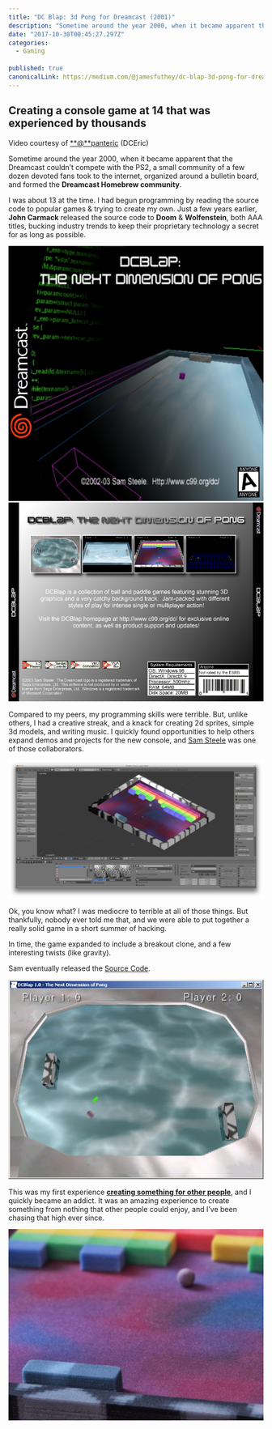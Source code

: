 ```yaml
---
title: "DC Blap: 3d Pong for Dreamcast (2001)"
description: "Sometime around the year 2000, when it became apparent that the Dreamcast couldn’t compete with the PS2, a small community of a few dozen devoted fans took to the internet, organized around a…"
date: "2017-10-30T00:45:27.297Z"
categories: 
  - Gaming

published: true
canonicalLink: https://medium.com/@jamesfuthey/dc-blap-3d-pong-for-dreamcast-2001-ecb4a31dca2a
---
```


## Creating a console game at 14 that was experienced by thousands

Video courtesy of [**@**panteric](https://medium.com/r/?url=https%3A%2F%2Ftwitter.com%2Fpanteric) (DCEric)

Sometime around the year 2000, when it became apparent that the Dreamcast couldn’t compete with the PS2, a small community of a few dozen devoted fans took to the internet, organized around a bulletin board, and formed the **Dreamcast Homebrew community**.

I was about 13 at the time. I had begun programming by reading the source code to popular games & trying to create my own. Just a few years earlier, **John Carmack** released the source code to **Doom** & **Wolfenstein**, both AAA titles, bucking industry trends to keep their proprietary technology a secret for as long as possible.

![](./asset-1.png)![We hand-created a limited-release of a few copies of the game for personal keepsakes, and community meetups.](./asset-2.png)

Compared to my peers, my programming skills were terrible. But, unlike others, I had a creative streak, and a knack for creating 2d sprites, simple 3d models, and writing music. I quickly found opportunities to help others expand demos and projects for the new console, and [Sam Steele](https://medium.com/r/?url=http%3A%2F%2Fwww.c99.org%2F) was one of those collaborators.

![](./asset-3.png)

Ok, you know what? I was mediocre to terrible at all of those things. But thankfully, nobody ever told me that, and we were able to put together a really solid game in a short summer of hacking.

In time, the game expanded to include a breakout clone, and a few interesting twists (like gravity).

Sam eventually released the [Source Code](https://medium.com/r/?url=https%3A%2F%2Fgithub.com%2Fc99koder%2FDCBlap%2F).

![Windows Port (2004)](./asset-4.png)

This was my first experience [**creating something for other people**](https://medium.com/r/?url=https%3A%2F%2Fcase.wantedly.com%2Fportfolio%2Fprojects%2F2628), and I quickly became an addict. It was an amazing experience to create something from nothing that other people could enjoy, and I’ve been chasing that high ever since.

![3d-printed model (a personal keepsake, thanks to Shapeways)](./asset-5.png)